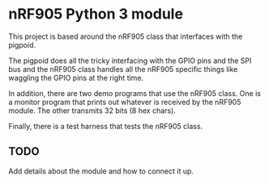 # nRF905 Python 3 module

This project is based around the nRF905 class that interfaces with the pigpoid.

The pigpoid does all the tricky interfacing with the GPIO pins and the SPI bus
and the nRF905 class handles all the nRF905 specific things like waggling the
GPIO pins at the right time.

In addition, there are two demo programs that use the nRF905 class.  One is a
monitor program that prints out whatever is received by the nRF905 module.  The
other transmits 32 bits (8 hex chars).

Finally, there is a test harness that tests the nRF905 class.

## TODO

Add details about the module and how to connect it up.

